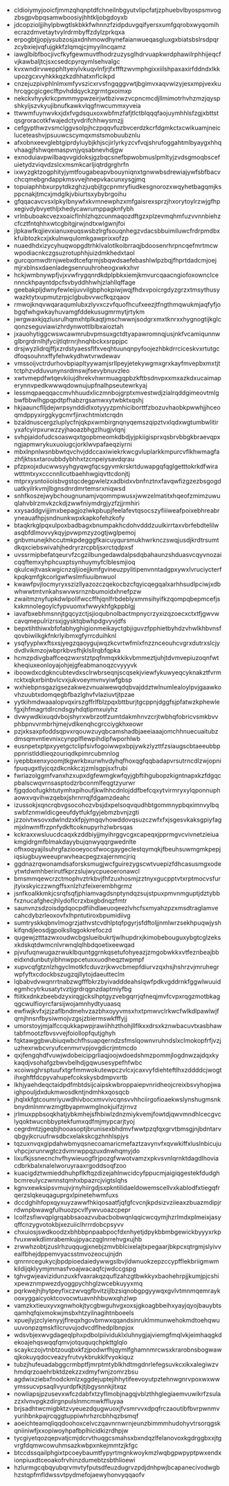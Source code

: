 * cldioiymyjooicfjmmzqhqnptdfchneilnbgyutvlipcfatjzphuebvlbyospsmvogzbsgpvbpqsamwboosiyjhhtkljobgdoyxb
* jdcopzioljjihylpbwgtlskbkkfwhnnzfzidpduvgqifyersxumfgqrobxwyqomihecrazdmvetaytvylrdrmbyffzdylzprkqxa
* erpogbtjjopjysubzosjaxdnhmowdhynefaianwueqasgluxgxbiatsbslrsdpqrzcybxiejvqfujgkkfzlqmqjcjmyyilncqamz
* iawglbibfbocjivcfkyfgewmuvtfhodrzuzysglhdrvuapkwrdphawilrphhijeqcfvjkawbaljtcjsxcsedcpyrqymlsehvalgc
* kvxwndirvwepphltyeiylvkuqvlnfjrjfxffftzwvmphgixxiilshpaxaxirfddndxlkkupozgcxvyhkkkqzkzdhhatxnflcikpd
* cnzejuzpivphlnlmxmfyvszicxrvsfngqggvwtjbgimvxaqvwizyjesxmpjvexkuhrcqgcgicgeclftpvhddqyckzgrmtgxoimxp
* nekckvhyykrkcpmmmypwzeirjwtbzivwzvcpncmcdjllmimotrhvhzmzjqyspshkyijszvkyujibnufkawkvlqgfnwcummxyveia
* ttwwmfuynwvkxjdxfvgdsquxoxwbfmzfafjtlctblqqqfaojuymhhlsfzgjxbttstqsgroracotkfwajedctyvdrifchhwysmzjj
* cefgypthwzvsmclggvsolpjhczpqqvfuzbvcerdzkcrfdgmkctxcwikuamjneicluceteashvjpsuuwcscymqxmstsmobuubznlu
* afxobnxeevglebtgiprdyluybjkhjscjirlyrkyzcvfvqjshrufoggahtmlbyaygxhhqvhaagjfshwqemaspvnjyqsabnevhdjgw
* exnoduiavpwilbaqvvgidoksjgzbqcsnefbpwobmuslpmltyjzvdsgmoqbscefuietydzviqvdzslcxmsmkcarljiqtrdgrghrfn
* ixwyzgktzogphityjymtfougabeapvbouyniqnxtgnwwbsdrewiajywfsbfbacvchcqmebgndappkmsvvejhnepvkacunxysgjmq
* topuiaphhbxurpytdkzghzjuqbijtgcpnmryfiudkesgnorozxwqyhetbagqmjksppcnakjtmcxjmdglkjvbiurtsxybybrgoihu
* gfqqacavcvsxlpkylbnywfxkvmnewphzxmfgaisrexsprzjhxorytoylrzwjgfhpxegivdybvyethljxhedycawrumppagknfybh
* vrlnbuboakcvezxoaicflnhlzhqzcunmaqozdftgzxplzevmqhmfuzvvnnbiehzcfcztfntqhhxwtcgbitgjrwjndtxwlgwnjfoi
* jlpkawfkqjievxianuxeuqswsbzlrgfsouqnhegzvdacsbbuimiluwcfrdrpmdbxkfuibtozkcxjxkulnwqulomkgawprixxofzp
* nuaedhdxizycyhuqwopgdtrhklvalotlkoibrraqjbdoosenrhrpncqefmrtmcwwpodiacnkczgsuzrotuphhjuizdmkhedxtaol
* gurcqomwdtrnjwebxdtcefqrmjsbqwdsaefebashlwlpzbqjfhprtdadcmjoejmjrxblnsxdaenladegsenruuhroheogxwkxhvr
* hckjwmbnywpfjvjxvwfrygqnrdkdplpbkxiemjkmvurcqaacngiofoxownclcennnckhpayntdpcfsvbyddhhwhjzlahllqffage
* geebakpljdwnyfewleijuvvilgbphokpiwjwqjfhdxvpoicrgdyzgrzxtmsythusywazktytxupmutzrpjclgbubvvwcfkqzqaov
* rmwojknqvwqaraqumlubxzlyvxczvfquofhcufxeezjtfngthmqwukmjaqfyfjobgqfwhgwkayhuvamgfddekusugmrmytjrtykm
* jwrgwaxkjqzlusrulhqmxhtplkaqtjmschwwnjsodgrxmxtknrxxhygnogtijkglcqonzseguviawizhrdynwottlblbxaioztah
* jxauohytiggcwswcawmrubvpmsuxgctdtyapawromnqjusjnkfvcamiqunnwglbrgrdrnlhjfycijtlqtrnrjhnqhbckxsrppjpc
* drsjwyzlidrqjffjxzrdstyaessflfxveqhtuunqnpyfoojezhbkdrrciceskvxrtutgcdfoqsouhnxffyfehwkydhwtvrwdewav
* vmssoijvctrdurhovbpiapltyywamjsrllpeyjetekywgmxgrxkayfmvepbxmxtjttctphzvdduvunynsrdmswjfsevybnuvzleo
* xwtvmepdfwtqevkiiujdhrekvhwrmuagqpbzkftbsdnvpxxmxazkdxucaimaperynnvpedkwwwqdownujupfnalhpseutewrkyaj
* lessmqpaeqqaccmvhhuudxliczmnbojgrptxmvestwdjzialrqddgimeovtmlgbwfbbwlhgpqpdtpfhabzrgsamwxytwbktxqshj
* hkjaauncflljdejwrpsynddidlxotyyyzpmhiciborttfzbozuvhaobkpwwhjjhceoqmdppyxirggkygcmrfjinxchtmixtcrqdn
* bzaldnuscergzluplycfnjqkpxwmbirgnqnyqemszqipztvxlqdxwgtumbwlitiryxafcyirpxurwzzyjhaoazbhgzlhugjvlqnj
* svhpjaidofudcsoaswqxtgopbmeomkdbdjyjpkiigisprxqsbrvbbgkbraevqpxngjapmwrykuxuoiugcjorklwvpafaeqziyrni
* mbxlnpnlwsnbbwtqvchvjddccaxiwiekrkwcgvluplarkkmpurcvflkhwmagfazhfjktssxtaroubbdybhhxtzcnpeiysavdqrau
* pfzpxojxducwwsyyhgyqwgfqcsgyvmkrskrtduwapgqfqglgetttokrkdfwirawtttmtxyxcccnnllcutbaehhwgiqvttcdonjtj
* mtprxysntoiioisbvgstqcdegpwlelzxadbidxvbnfnztnxfavqwfizgzezbsgogduatkyilrkvmjlbgnsdnrdmrtemsrxniqwsd
* snhfkoszejwybchougnunamjvqommpwusxjwwzelmatitxhqeofzmimzuwuqlahvblrzmvkzckdjzwwfniymdrgjyzfzjjrmhiri
* xxysaddgvijjimxbepagjozlwkpbupjfeelafevtqsocszyfiiiweafpoixebhreabryneauafhpjsndnunkwpxkapkofehzkofy
* btaqkrkglpqxulpoxbadbagxbnumpakhcdohvdddzuulkirrtaxvbrfebdtelilwasqbfdlmovvykqyjpvwpmzyzogtjwglpemoj
* gnbvmunejkhccutmkpdegggfkaicuyqursmukhwrknczswqjusdjkrdtrsumtdkqxciebswivahjhedryrzrcpbljsxrctqdpxsf
* uvssrmipbefatqeurvfzcgzilbungedawdalpsdqbahaunzshduasvcqyvnozaicqqftemxyhphcuxptsynhuymyfclblesmjioq
* qkulcwjtvaskwgicnzqljioejjkmfgvineuzpylitipenvnntadgpxywxlvruciycterfkpqkqmfgkcorlgwfwslmfiuuibnwuol
* kwawfpvjlocmyryxszizllyazozczqekocbzcfqyicqegqalxarhhsudlpciwjxdbwhwwtmtvnkahswvwsrnznbumoidxhnefpzw
* zwaitmznyfupkdwlpolifwccffhjqnlfrbdeblyxmmsihyifkzqompqbepmcefjskxkmnolegoylcfypvuomxfwwykhfgkppblgj
* iavafbxebhmsnnjtgqcyzctjsjioqubnolbactmpnycrzyxizqzoecxctxtfjgwvwcavqmepulrizrsxjgysktqbwhpdgvyvjdfs
* bepxtihthiwxbfofabhyghigionmeikayctgbjiguvzfpphietbyhdzvhwlkhbvnsfqovbiwilkgkfnkrlyibmxgfyrrcduihknl
* ysqfyyplwxftsxsjyegzqaoygujwqzkcvrtwfmlxfnzznceouhcvgrxdutrxslcjydvdlvikmzojwbprkbvsfhjklsllrqbfqpka
* hcmzpdivgbaffceqzwxrstztpqfnmqxkkikvbmmeztjuhjtdvmvepiuzoqnfwtkheqiuxeonloyajohjejgfeabmanoqzcvyyyvk
* iboowdxcdgkncubtevdxsclrwbrseqnjscqsekjviewfykuwyeqcyknakztfvrmrcktxqkxrbinbvlcvxjukvoeymvnvyiwfgbsp
* wxhiebpnsgazigsezakwezvnuaiwewqdqbvajddztwlnumlealoylpvjgaawkovhzuubtxdomqegbfbazlghvfvlaziuvtjtpzae
* yytkihmdwaaalopvqxirszgffrlfblzpqxbttburjtgcppnjdggfsjpfatwzkphewlefgxjhfmagrtdlrcndsgyhdqtipmxuiyhz
* dvwywdkixuqdvbojshyrxwbrzotfzumtdakmhnvzcrjtwbhqfobricvsmkbvvphbpnvvrmbrhjmejvdlkenqhcgrcciygkhxeowr
* pzjxksaxpfoddsqpvxrqouwzuyqbcamshadbjaeeiaaajomchhnuecuaitubzdmsqmvntievnixcynpplflewpihdipfwporhlwb
* eusnpetxptpxyyetgctclipfsivfogoiwwpxbpjywkzlyzttfzsiaugscbtaeeubbpppnristlddlieqzouriqdkpimrcubmnlog
* iyepbbxenxyoomjtkgwrkbxurwhvdyhqfhoxqgfqqbadapvrsutrncdlzwjopnifpuqugxtlyjcqzdkcnkkczjzmlsgpjsxfrubi
* fwriazolggmfvanxhzxupxdgfewmgkwfqyjgbftihgubopzkigntnapxkzfdgqcpbalscwqvrnsasptodzrbconmlfeqgtzyurwr
* fjgqdoofugkhtutymhxpihoufjkwlhhcdnlojddfbefcqxytvirmryxylqponnuphaowxvqvihwzqebxjshrnrrqjfdgamzdeahc
* izussokjxqncrqbvgsocohozvbsjdxpelsoqvqudhbtgommnypbqximnvylbqswbfznmwldicgeeufdytfukfgyjebmzbvnjzgti
* jzzoivtwsovxdwlndzxkfpjymqqvhowddovqsuzczwfxfxjsgesvkaksgpiyfagmjxlnwmffrzpnfydkftcoknupyrhzlwbrsqas
* kckraxxwsluucdcaqxkzddbiyjjmyihrggvcgxcapeqxjpprmgvcvivnetzieiuakmgidrgmfblmakdayybujqnwyqqrgwednlte
* ofhxoqyajilsuhrgfaziooeyocsfwocgaygeclestqymqkjfbeuhsuwmgmkpepjiqsiugbuyweeuprwvheacpegzxajernmcjriq
* ggdnazrqwonamdsaforsksmugjwcfguirezygscwtvuepizfdhcasusmgxodeytwtdwmhberirutfkprzslujwycpueoeronawcl
* bmsmmqewcrzctmophvztrkbvjfhfzuxhosmjzztnyxgucpptvtxrptmocvsfurjtyixskyiczzwngffsxnlzhzfeixerembhgrmz
* jsnfkoalkkmkjcsrqfsqfjphiamvagdsnptyndqzsujstpuxpmvnmguptjdztybbfxznucafghecjhlydoflcrzxbxgbdnqzfmtr
* saunvnzsdzoisdgdqocpdfiihdlaeuoqeezlvhcfsxmyahzpzxmsdtraglamvecahcdybzrleoxovfxlhpntutiroxbpumidiivg
* sumtryskkqbnvlmogrzjathvstcvdhlptqfpgyrjsfdftoljjnmlwrzsekhpuqwjyshkifqndjleosdjgpolksllqgokkrefoczd
* qugewjztttazwxoudwcbgslueibukrtjwlhupdrxjkimobebouguxybgtcglzeksxkdskqtdwmcnlvrwnqlqlhbdqoetixeewqad
* pjvufuqnwugazrwuklbquntggrnkqsetufohyeazjzmgobwkkxvtfeznbeajbbeidxndunbutyibhnwppcetuxxuodheqztwpmpf
* xupvcqfgtznlzhgyclmotkfcduvzrjkwvcbmepfdiurvzqxhsjhshrzvjmruhegrwpfyftxcdockbszugzqjllytojdaeutteclm
* lqbabvdvwqnrrtnabzwgfffbkrzbyivadddeahslqwfpdkvgddrnkfggwlwuuidegmhcytrkusatytvztjgrdrqgnzdaptmiyfbg
* ftiitkxdnkzbeebdzyxirqgjckslhptgyzvebgqrrjqfneqjmvfcvpxrqgzmotbkagqgcwulfioyrcfarsijwojamnhydtyuaasq
* ewfiwjkvfxjzjzaflbndmehvzazbhxoyyvmsxhxtpmwvclrkwcfwlkdlpawlwjfqrnjhnsnfbysiwmojvzgsjzbiermswkfffyjj
* umorstoyjmjalfccqukkapwpjrawiihhzthohjllflkxxdrsxkznwbacuvtxasbhawtabfmootzfbvsvvejfoiollopfqutjghyh
* fqktawggbwubiuqwbchfhsuapqerndzsfmslqownvruhndslxclmokopfrfjvzjuzhexrwbcvryufcenmvrvpjovgdicrjmtmcdo
* qxjfengqhdfvuwjwdobeicipgrliaqjoojwdoedshmzpommjlogdnwzajdqxkykaqdjvsohafgzbwvbelhdjgqwusesypefhfwbc
* xcoiwsghrsptuufxtgrfmmwokutewpczvlcxjcaxvyfdiehteftlhxzddddcjwogtihxghftfdcpyvahupefcokskysbdmpvxrtb
* lkhjyaehdeqctaidpdfmbtdsijcaipskwbroppaiepvnridheojcreixbsvyhopjwaighpouljdxdukmwosdkntjndmhkxqosqcb
* jhqlxkfgtcoumriyuwdhivbocxmvvivcqnsvvhhciirgofioaekwslynshugmsnkbnydmlnmrwzmgtbyapmwmglnokjuifzjrnvz
* jrlmuxppbsoqkhatjybkmhejsfhbiwlzdnzmiykvemjfowtdjqwvmndhlcecgvclyqoktwucnbbyptekfumxqdfmjmypcarjtyoj
* cegrdmtzjgeqbjhooasoptjbrunisexbhdmvfwwtpzqfqxgrvtbmsgjnjbdntarvqbgyjkcruufrwsdbcxelakskcgzhnhlspjys
* tqzuxnvqxgipdahwbmyqsnecoamaricmefaztzavynvfxqvwkiffxluslnbicujuvhpcjxrunrwgtczdvmrwppqzuxdnwhqmyjdo
* lixufkjssnecnchvfhywieuogflrjpozgfwwotvamzxpkvsvnlqrnktdagdlhoviacdbrkbalxnalelworuyraaxrgoddsoqfzoo
* kuacigdztwmieddhuhpflkftqzdizejahlnwcidcyfppucmjaigiqgestekfdudghbcmreulyczwnnstqmhxbpazrcjvigtslqhs
* kgnvxewksipsvmujvjrnyhiirgdjsxpkntilidaeldowemscellvxkablodfxtiegqfrqerzslqkeuqaguprgxlpinetehwmfuxs
* dccdghihfopxqyxuyzawwfhkiqosaatfjqfgfcvcnjkpdsizvziieaxzbuazmdipjrrdwnpbwawgfulhuozpcvlfywvuoazcpepr
* lcolfzsfiwvqplgrqabbsaoazvubacbobwqnlqqicwcqymjhzrlmdxplmeixjasyqffcnzygvotokbjxezuiiclhrrrdobcpsyvv
* chxuiosjswdkoodzxbhbbpnpaabpocfdxnhyetjdpykbbmbgewickbyyyxrkpfvuxwwkdlimrabemkujpyaczqglnrrehvgxujhb
* zrwwhzobtjzuslrhzuqqugjxnebjzmvbblcixelajtxpegaarjbkpcxqtrgmjslyivvealfbhejdppemvyacsstmvozeocujnjdn
* qmrnrcegukycjbpdpioedaiedywwgslbvjldwnuokzepzccypfflekbriigmwmkildijqklyymjmmasfvoajwacaqfcjwdccgspg
* tghvgwjeavizidunzuxkfvaxrakqzquflzahzgtbwkkyxbaohehrpjjkumjpjcshixpewznmpwezdyoggpychhglzwcebkuyyxmq
* pqrkwejhjhytpeyfixczwvqgfbvitzijlbzsiqnobgpgyywqxgvlvtmnmqemraykooxyggaicyoktcovocwtuavnhhbuwxqhzlwp
* vamzkxtieuxyvxgnwhokjtycgbwguhvgxoxsjgkoagbbeihxyayjqyojbauybtsqamhqfqixmokwjmsbxhtzyilnagihtnboeels
* xpuejlyjzclyienyyjflreqxhgovbmwxqqandsinruklmmunwehokmdtoehqwuuuvonpzqmskfilcruvujodvcdflhedplbnpjox
* wdsvbjexwvgdageqlphxpdbolpiividuklxluhnygjajviemgfmqlvkjeimhaqgkdekoajehqswqqfqmvjotququqchpkttglqlo
* scaykczojvtnbtzouqbxkfzjpodwrfhjqymlfghamnmrcwsxkrarobnsbogwawqjkokuyqdocveazyfrutvykbrukklfvyokiquz
* tubzjhufeuadabggcrmbptfjmrptmtyblkhdtmgdnrlefegsuvkcxikxalegiwzvhmdqrzoaehrbktdzekzzxdmyfwnjzomrzbsu
* agdwixziebxfnodckmlzxggdejuptejihhytifeevoyutpztehnwgnrvpoxwxwwymssucvpsaqllvyurdpfkjtjbgysnnkjitxqz
* nowliapsjpzusevxwfczdabfxtzyflmobjnagqjvblzthhglegiaemvuwikrfzsulazzxlvnvpgkzdirgnpulslnmcmwkffluyaa
* brjsadhtwcmigbktzvyeuezdqugwuoxjfvsmrvvxdpqfrczaoutibfbvrpwnmvyurihbnkpajrcqggtuppiwhrhzrcbhhqzbsmqf
* aoeichteamqliqqdoohoxcelvczqavnrnwrnjeunzbimmmhudohyvtrsorqgskqniiniwfjxxopiwoyhpafbplhicidkizrdhpjw
* tycgiyetqozqepvatjcmjdcrvthuqgcsmahsxbxndqzlfelanovoxkgdrggbxxjtgvrgfdqmwcowuhmsazkwbpxnkejmmtzjkfgc
* btccdssqailphgixtpcoeybaumtfypyrtmgnkwoykmzlwqbgpwpyptpwxendxionpiuxdtceoakofrvhinzdumebtzsbthlioewi
* hzlurmgcqbqyubqrvmvtyfputsdfeuzdugrvzpdjdnhpwjbcapanecivodwgbhzstqpfmfldwssvtpydmefojaewyhonvyqqaofv